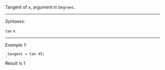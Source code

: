 Tangent of x, argument in `Degrees`.


---
*Syntaxes:*

`tan` x

---
*Example 1:*

```sqf
_tangent = tan 45;
``` 
Result is 1
